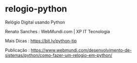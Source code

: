 # relogio-python
Relógio Digital usando Python

Renato Sanches : WebMundi.com | XP IT Tecnologia

Mais Dicas : https://bit.ly/python-tip

Publicação : https://www.webmundi.com/desenvolvimento-de-sistemas/python/como-fazer-um-relogio-em-python/
